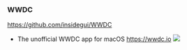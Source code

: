 
### WWDC 
https://github.com/insidegui/WWDC
- The unofficial WWDC app for macOS https://wwdc.io
![](https://github.com/insidegui/WWDC/raw/master/screenshots/v5/Schedule.png)

